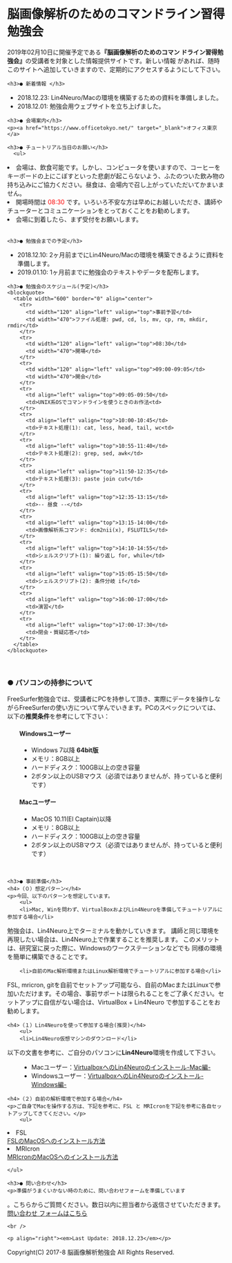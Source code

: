 # 脳画像解析のためのコマンドライン習得勉強会

2019年02月10日に開催予定である<strong>『脳画像解析のためのコマン
ドライン習得勉強会』</strong>の受講者を対象とした情報提供サイトです。新しい情報
があれば、随時このサイトへ追加していきますので、定期的にアクセスするようにして下さい。

    <h3>● 新着情報 </h3>
<ul>
<li>2018.12.23: Lin4Neuro/Macの環境を構築するための資料を準備しました。</li>
<li>2018.12.01: 勉強会用ウェブサイトを立ち上げました。</li>
</ul>

    <h3>● 会場案内</h3>
    <p><a href="https://www.officetokyo.net/" target="_blank">オフィス東京</a>

    <h3>● チュートリアル当日のお願い</h3>
      <ul>
<p>
      <li>会場は、飲食可能です。しかし、コンピュータを使いますので、コーヒーをキーボードの上にこぼすといった悲劇が起こらないよう、ふたのついた飲み物の持ち込みにご協力ください。昼食は、会場内で召し上がっていただいてかまいません。</li>
      <li>開場時間は <font color="#FF0000">08:30 </font>です。いろいろ不安な方は早めにお越しいただき、講師やチューターとコミュニケーションをとっておくことをお勧めします。</li>
      <li>会場に到着したら、まず受付をお願いします。</li>
      </ul><br />

    <h3>● 勉強会までの予定</h3>
<ul>
<li>2018.12.10: 2ヶ月前までにLin4Neuro/Macの環境を構築できるように資料を準備します。</li>
<li>2019.01.10: 1ヶ月前までに勉強会のテキストやデータを配布します。</li>
</ul>

    <h3>● 勉強会のスケジュール(予定)</h3>
    <blockquote>
      <table width="600" border="0" align="center">
        <tr>
          <td width="120" align="left" valign="top">事前予習</td>
          <td width="470">ファイル処理: pwd, cd, ls, mv, cp, rm, mkdir, rmdir</td>
        </tr>
        <tr>
          <td width="120" align="left" valign="top">08:30</td>
          <td width="470">開場</td>
        </tr>
        <tr>
          <td width="120" align="left" valign="top">09:00-09:05</td>
          <td width="470">開会</td>
        </tr>
        <tr>
          <td align="left" valign="top">09:05-09:50</td>
          <td>UNIX系OSでコマンドラインを使うときのお作法<td>
        </tr>
        <tr>
          <td align="left" valign="top">10:00-10:45</td>
          <td>テキスト処理(1): cat, less, head, tail, wc<td>
        </tr>
        <tr>
          <td align="left" valign="top">10:55-11:40</td>
          <td>テキスト処理(2): grep, sed, awk</td>
        </tr>
        <tr>
          <td align="left" valign="top">11:50-12:35</td>
          <td>テキスト処理(3): paste join cut</td>
        </tr>
        <tr>
          <td align="left" valign="top">12:35-13:15</td>
          <td>-- 昼食 --</td>
        </tr>
        <tr>
          <td align="left" valign="top">13:15-14:00</td>
          <td>画像解析系コマンド: dcm2nii(x), FSLUTILS</td>
        </tr>
        <tr>
          <td align="left" valign="top">14:10-14:55</td>
          <td>シェルスクリプト(1): 繰り返し for, while</td>
        </tr>
        <tr>
          <td align="left" valign="top">15:05-15:50</td>
          <td>シェルスクリプト(2): 条件分岐 if</td>
        </tr>
        <tr>
          <td align="left" valign="top">16:00-17:00</td>
          <td>演習</td>
        </tr>
        <tr>
          <td align="left" valign="top">17:00-17:30</td>
          <td>閉会・質疑応答</td>
        </tr>
      </table>
    </blockquote>

</p>
    <br />
    <h3>● パソコンの持参について</h3>
    <p>FreeSurfer勉強会では、受講者にPCを持参して頂き、実際にデータを操作しながらFreeSurferの使い方について学んでいきます。PCのスペックについては、以下の<strong>推奨条件</strong>を参考にして下さい：</p>
    <h4 style="padding-left:2em">Windowsユーザー</h4>
    <ul style="padding-left:4em">
      <li>Windows 7以降 <strong>64bit版</strong></li>
      <li>メモリ：8GB以上</li>
      <li>ハードディスク：100GB以上の空き容量</li>
      <li>2ボタン以上のUSBマウス（必須ではありませんが、持っていると便利です）</li>
    </ul>
    <h4 style="padding-left:2em">Macユーザー</h4>
    <ul style="padding-left:4em">
      <li>MacOS 10.11(El Captain)以降</li>
      <li>メモリ：8GB以上</li>
      <li>ハードディスク：100GB以上の空き容量</li>
      <li>2ボタン以上のUSBマウス（必須ではありませんが、持っていると便利です）</li>
    </ul>
    <br />

    <h3>● 事前準備</h3>
    <h4>（０）想定パターン</h4>
    <p>今回、以下のパターンを想定しています。
        <ul>
        <li>Mac, Winを問わず、VirtualBoxおよびLin4Neuroを準備してチュートリアルに参加する場合</li>

勉強会は、Lin4Neuro上でターミナルを動かしていきます。
講師と同じ環境を再現したい場合は、Lin4Neuro上で作業することを推奨します。
このメリットは、研究室に戻った際に、Windowsのワークステーションなどでも
同様の環境を簡単に構築できることです。

        <li>自前のMac解析環境またはLinux解析環境でチュートリアルに参加する場合</li>

FSL, mricron, gitを自前でセットアップ可能なら、自前のMacまたはLinuxで参加いただけます。その場合、事前サポートは限られることをご了承ください。セットアップに自信がない場合は、VirtualBox + Lin4Neuro で参加することをお勧めします。

</ul>

    <h4>（１）Lin4Neuroを使って参加する場合(推奨)</h4>
        <ul>
        <li>Lin4Neuro仮想マシンのダウンロード</li>
以下の文書を参考に、ご自分のパソコンに<strong>Lin4Neuro</strong>環境を作成して下さい。</strong><br>
<ul style="padding-left:4em">
  <li>Macユーザー：<a href="pdf/L4N_on_Mac_Install.pdf" target="_blank">VirtualboxへのLin4Neuroのインストール-Mac編-</a></li>
  <li>Windowsユーザー：<a href="pdf/L4N_on_Win_Install.pdf" target="_blank">VirtualboxへのLin4Neuroのインストール-Windows編-</a></li>
	</ul>

</ul>
<p>

    <h4>（２）自前の解析環境で参加する場合</h4>
    <p>ご自身でMacを操作する方は、下記を参考に、FSL と MRIcronを下記を参考に各自セットアップしてきてください。</p>
        <ul>
<li>FSL</li>
<a href="http://www.nemotos.net/?p=243">FSLのMacOSへのインストール方法</a>

<li>MRIcron</li>
<a href="http://www.nemotos.net/?p=1159">MRIcronのMacOSへのインストール方法</a>

	</ul>

    <h3>● 問い合わせ</h3>
    <p>準備がうまくいかない時のために、問い合わせフォームを準備しています
。こちらからご質問ください。数日以内に担当者から返信させていただきます。<br />
    <a href="https://goo.gl/forms/iE5SCx9GWKIwIreK2" target="_blank">問い合わせ
フォームはこちら</a>


    <br />

    <p align="right"><em>Last Update: 2018.12.23</em></p>

Copyright(C) 2017-8 脳画像解析勉強会 All Rights Reserved.

</body>
</html>

